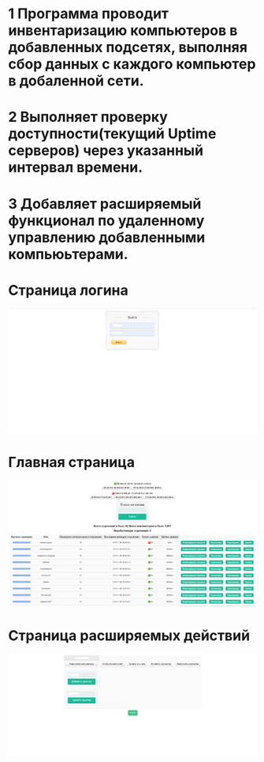 # 1 Программа проводит инвентаризацию компьютеров в добавленных подсетях, выполняя сбор данных с каждого компьютер в добаленной сети.
# 2 Выполняет проверку доступности(текущий Uptime серверов) через указанный интервал времени.
# 3 Добавляет расширяемый функционал по удаленному управлению добавленными компьюьтерами.

# Страница логина
![alt text](/ScreensProject/3.jpg "Страница логина")


# Главная страница
![alt text](/ScreensProject/1.jpg "Главная страница")

# Страница расширяемых действий
![alt text](/ScreensProject/2.jpg "Страница действий")

